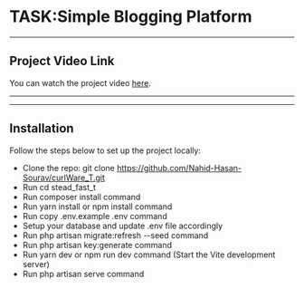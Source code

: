 # TASK:Simple Blogging Platform

<hr>

## Project Video Link

You can watch the project video [here]().

<hr>

<hr>

## Installation
Follow the steps below to set up the project locally:
- Clone the repo: git clone https://github.com/Nahid-Hasan-Sourav/curlWare_T.git
- Run cd stead_fast_t 
- Run composer install command
- Run yarn install or npm install command
- Run copy .env.example .env command
- Setup your database and update .env file accordingly
- Run php artisan migrate:refresh --seed command
- Run php artisan key:generate command
- Run yarn dev or npm run dev command (Start the Vite development server)
- Run php artisan serve command



